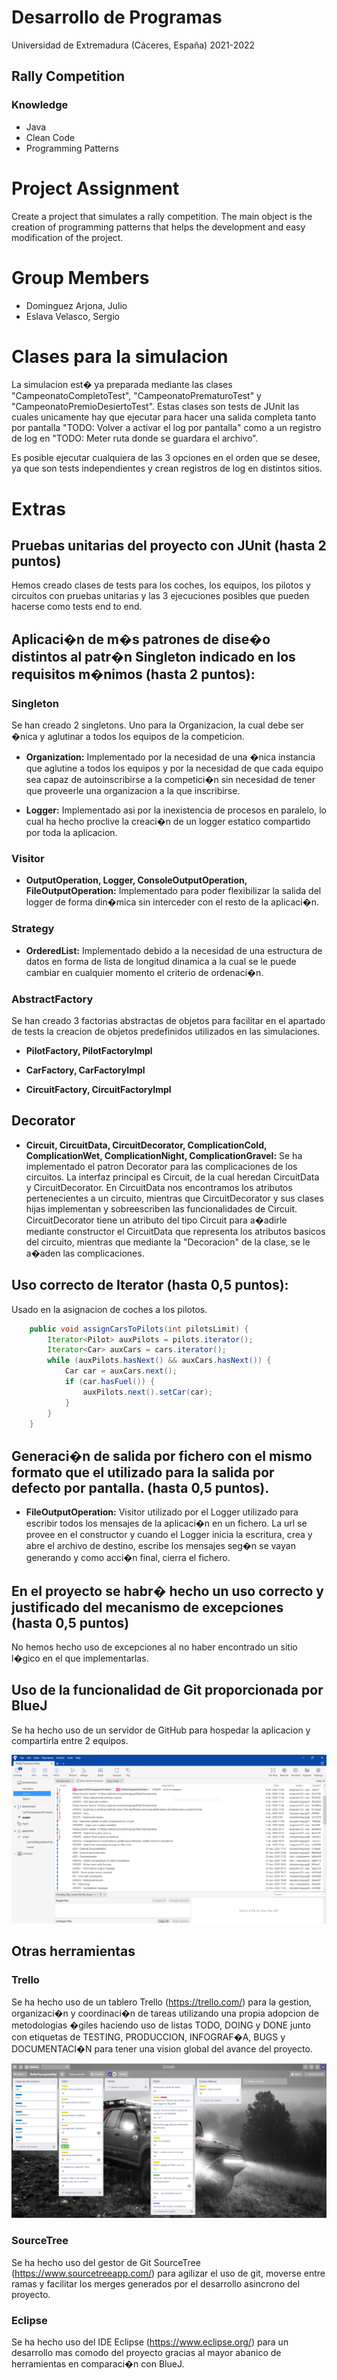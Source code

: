 
# Desarrollo de Programas

Universidad de Extremadura (Cáceres, España)
2021-2022

## Rally Competition

### Knowledge

- Java
- Clean Code
- Programming Patterns

# Project Assignment

Create a project that simulates a rally competition. The main object is the creation of programming patterns that helps the development and easy modification of the project.

# Group Members

- Dominguez Arjona, Julio
- Eslava Velasco, Sergio

# Clases para la simulacion

La simulacion est� ya preparada mediante las clases "CampeonatoCompletoTest", "CampeonatoPrematuroTest" y "CampeonatoPremioDesiertoTest". Estas clases son tests de JUnit las cuales unicamente hay que ejecutar para hacer una salida completa tanto por pantalla "TODO: Volver a activar el log por pantalla" como a un registro de log en "TODO: Meter ruta donde se guardara el archivo".

Es posible ejecutar cualquiera de las 3 opciones en el orden que se desee, ya que son tests independientes y crean registros de log en distintos sitios.

# Extras

## Pruebas unitarias del proyecto con JUnit (hasta 2 puntos)
Hemos creado clases de tests para los coches, los equipos, los pilotos y circuitos con pruebas unitarias y las 3 ejecuciones posibles que pueden hacerse como tests end to end.

## Aplicaci�n de m�s patrones de dise�o distintos al patr�n Singleton indicado en los requisitos m�nimos (hasta 2 puntos):

### Singleton

Se han creado 2 singletons. Uno para la Organizacion, la cual debe ser �nica y aglutinar a todos los equipos de la competicion.

- **Organization:** Implementado por la necesidad de una �nica instancia que aglutine a todos los equipos y por la necesidad de que cada equipo sea capaz de autoinscribirse a la competici�n sin necesidad de tener que proveerle una organizacion a la que inscribirse.

- **Logger:** Implementado asi por la inexistencia de procesos en paralelo, lo cual ha hecho proclive la creaci�n de un logger estatico compartido por toda la aplicacion.

### Visitor

- **OutputOperation, Logger, ConsoleOutputOperation, FileOutputOperation:** Implementado para poder flexibilizar la salida del logger de forma din�mica sin interceder con el resto de la aplicaci�n.

### Strategy

- **OrderedList:** Implementado debido a la necesidad de una estructura de datos en forma de lista de longitud dinamica a la cual se le puede cambiar en cualquier momento el criterio de ordenaci�n.

### AbstractFactory

Se han creado 3 factorias abstractas de objetos para facilitar en el apartado de tests la creacion de objetos predefinidos utilizados en las simulaciones.

- **PilotFactory, PilotFactoryImpl**

- **CarFactory, CarFactoryImpl**

- **CircuitFactory, CircuitFactoryImpl**

## Decorator

- **Circuit, CircuitData, CircuitDecorator, ComplicationCold, ComplicationWet, ComplicationNight, ComplicationGravel:** Se ha implementado el patron Decorator para las complicaciones de los circuitos. La interfaz principal es Circuit, de la cual heredan CircuitData y CircuitDecorator. En CircuitData nos encontramos los atributos pertenecientes a un circuito, mientras que CircuitDecorator y sus clases hijas implementan y sobreescriben las funcionalidades de Circuit. CircuitDecorator tiene un atributo del tipo Circuit para a�adirle mediante constructor el CircuitData que representa los atributos basicos del circuito, mientras que mediante la "Decoracion" de la clase, se le a�aden las complicaciones.

## Uso correcto de Iterator  (hasta 0,5 puntos): 

Usado en la asignacion de coches a los pilotos.

``` java
	public void assignCarsToPilots(int pilotsLimit) {
		Iterator<Pilot> auxPilots = pilots.iterator();
		Iterator<Car> auxCars = cars.iterator();
		while (auxPilots.hasNext() && auxCars.hasNext()) {
			Car car = auxCars.next();
			if (car.hasFuel()) {
				auxPilots.next().setCar(car);
			}
		}
	}
```


## Generaci�n de salida por fichero con  el mismo formato que el utilizado para la salida por defecto por pantalla. (hasta 0,5 puntos).

- **FileOutputOperation:** Visitor utilizado por el Logger utilizado para escribir todos los mensajes de la aplicaci�n en un fichero. La url se provee en el constructor y cuando el Logger inicia la escritura, crea y abre el archivo de destino, escribe los mensajes seg�n se vayan generando y como acci�n final, cierra el fichero. 

## En el proyecto se habr� hecho un uso correcto y justificado del mecanismo de excepciones (hasta 0,5 puntos)

No hemos hecho uso de excepciones al no haber encontrado un sitio l�gico en el que implementarlas.

## Uso de la funcionalidad de Git proporcionada por BlueJ

Se ha hecho uso de un servidor de GitHub para hospedar la aplicacion y compartirla entre 2 equipos.

![ImagenGit](./Git1.PNG)

## Otras herramientas

### Trello

Se ha hecho uso de un tablero Trello (https://trello.com/) para la gestion, organizaci�n y coordinaci�n de tareas utilizando una propia adopcion de metodologias �giles haciendo uso de listas TODO, DOING y DONE junto con etiquetas de TESTING, PRODUCCION, INFOGRAF�A, BUGS y DOCUMENTACI�N para tener una vision global del avance del proyecto.

![ImagenTrello](./Trello1.png)

### SourceTree

Se ha hecho uso del gestor de Git SourceTree (https://www.sourcetreeapp.com/) para agilizar el uso de git, moverse entre ramas y facilitar los merges generados por el desarrollo asincrono del proyecto.

### Eclipse

Se ha hecho uso del IDE Eclipse (https://www.eclipse.org/) para un desarrollo mas comodo del proyecto gracias al mayor abanico de herramientas en comparaci�n con BlueJ.
